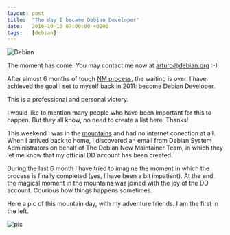 ```yaml
---
layout: post
title:  "The day I became Debian Developer"
date:   2016-10-10 07:00:00 +0200
tags:	[debian]
---
```


![Debian][debian-logo]

The moment has come. You may contact me now at
[arturo@debian.org](mailto:arturo@debian.org) :-)

After almost 6 months of tough [NM process][nm], the waiting is over. I have
achieved the goal I set to myself back in 2011: become Debian Developer.

This is a professional and personal victory.

<!--more-->

I would like to mention many people who have been important for this to
happen. But they all know, no need to create a list here. Thanks!

This weekend I was in the [mountains][vejeta_post] and had no internet
conection at all.
When I arrived back to home, I discovered an email from Debian System
Administrators on behalf of The Debian New Maintainer Team, in which
they let me know that my official DD account has been created.

During the last 6 month I have tried to imagine the moment in which the
process is finally completed (yes, I have been a bit impatient).
At the end, the magical moment in the mountains was joined with the joy of
the DD account. Courious how things happens sometimes.

Here a pic of this mountain day, with my adventure friends.
I am the first in the left.

![pic][extraviaos]

[debian-logo]:	{{site.url}}/assets/debian-logo.jpg
[nm]:		https://nm.debian.org/public/process/arturo
[vejeta_post]:	http://vejeta.com/sleeping-under-the-stars/
[extraviaos]:	{{site.url}}/assets/vivac_grazalema_extraviaos.jpg

